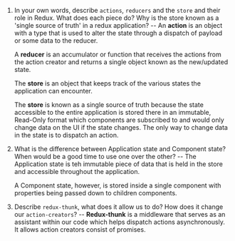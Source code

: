 1. In your own words, describe `actions`, `reducers` and the `store` and their role in Redux. What does each piece do? Why is the store known as a 'single source of truth' in a redux application?
 -- An **action** is an object with a type that is used to alter the state through a dispatch of payload or some data to the reducer.

   A **reducer** is an accumulator or function that receives the actions from the action creator and returns a single object known as the new/updated state.

   The **store** is an object that keeps track of the various states the application can encounter.

   The **store** is known as a single source of truth because the state accessible to the entire application is stored there in an immutable, Read-Only format which components are subscribed to and would only change data on the UI if the state changes. The only way to change data in the state is to dispatch an action.

2. What is the difference between Application state and Component state? When would be a good time to use one over the other?
 -- The Application state is teh immutable piece of data that is held in the store and accessible throughout the application.

    A Component state, however, is stored inside a single component with properties being passed down to children components.

3. Describe `redux-thunk`, what does it allow us to do? How does it change our `action-creators`?
 -- **Redux-thunk** is a middleware that serves as an assistant within our code which helps dispatch actions asynchronously. It allows action creators consist of promises.
